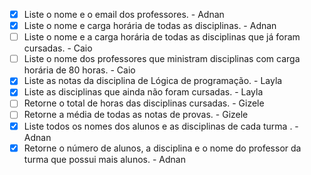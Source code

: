 - [x] Liste o nome e o email dos professores. - Adnan
- [x] Liste o nome e carga horária de todas as disciplinas. - Adnan
- [ ] Liste o nome e a carga horária de todas as disciplinas que já foram cursadas. - Caio
- [ ] Liste o nome dos professores que ministram disciplinas com carga horária de 80 horas. - Caio
- [x] Liste as notas da disciplina de Lógica de programação. - Layla
- [x] Liste as disciplinas que ainda não foram cursadas. - Layla
- [ ] Retorne o total de horas das disciplinas cursadas. - Gizele
- [ ] Retorne a média de todas as notas de provas. - Gizele
- [x] Liste todos os nomes dos alunos e as disciplinas de cada turma . - Adnan
- [x] Retorne o número de alunos, a disciplina e o nome do professor da turma que possui mais alunos. - Adnan
